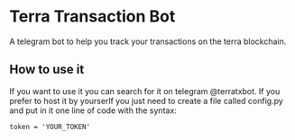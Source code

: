 # Terra Transaction Bot
A telegram bot to help you track your transactions on the terra blockchain.

## How to use it
If you want to use it you can search for it on telegram @terratxbot.
If you prefer to host it by yourserlf you just need to create a file called config.py
and put in it one line of code with the syntax:
```
token = 'YOUR_TOKEN'
```